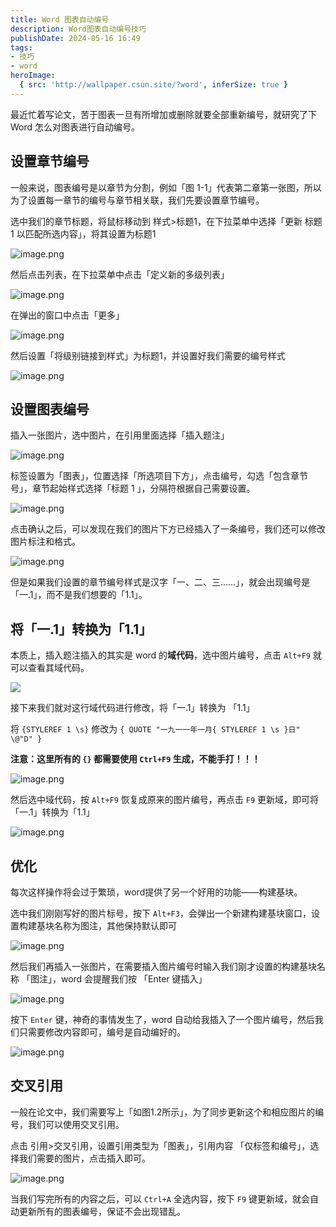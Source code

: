 ```yaml
---
title: Word 图表自动编号
description: Word图表自动编号技巧
publishDate: 2024-05-16 16:49
tags:
- 技巧
- word
heroImage:
  { src: 'http://wallpaper.csun.site/?word', inferSize: true }
---
```


最近忙着写论文，苦于图表一旦有所增加或删除就要全部重新编号，就研究了下 Word 怎么对图表进行自动编号。
## 设置章节编号
一般来说，图表编号是以章节为分割，例如「图 1-1」代表第二章第一张图，所以为了设置每一章节的编号与章节相关联，我们先要设置章节编号。

选中我们的章节标题，将鼠标移动到 样式>标题1，在下拉菜单中选择「更新 标题 1 以匹配所选内容」，将其设置为标题1

![image.png](https://cdn.jsdelivr.net/gh/sun-i/pic/202405162041149.png)

然后点击列表，在下拉菜单中点击「定义新的多级列表」

![image.png](https://cdn.jsdelivr.net/gh/sun-i/pic/202405162044030.png)

在弹出的窗口中点击「更多」

![image.png](https://cdn.jsdelivr.net/gh/sun-i/pic/202405162046969.png)

然后设置「将级别链接到样式」为标题1，并设置好我们需要的编号样式

![image.png](https://cdn.jsdelivr.net/gh/sun-i/pic/202405162048593.png)

## 设置图表编号
插入一张图片，选中图片，在引用里面选择「插入题注」

![image.png](https://cdn.jsdelivr.net/gh/sun-i/pic/202405162055907.png)

标签设置为「图表」，位置选择「所选项目下方」，点击编号，勾选「包含章节号」，章节起始样式选择「标题 1 」，分隔符根据自己需要设置。

![image.png](https://cdn.jsdelivr.net/gh/sun-i/pic/202405162054956.png)

点击确认之后，可以发现在我们的图片下方已经插入了一条编号，我们还可以修改图片标注和格式。

![image.png](https://cdn.jsdelivr.net/gh/sun-i/pic/202405162059051.png)

但是如果我们设置的章节编号样式是汉字「一、二、三……」，就会出现编号是「一.1」，而不是我们想要的「1.1」。

## 将「一.1」转换为「1.1」
本质上，插入题注插入的其实是 word 的**域代码**，选中图片编号，点击 `Alt+F9` 就可以查看其域代码。

![](https://cdn.jsdelivr.net/gh/sun-i/pic/202405162103594.png)

接下来我们就对这行域代码进行修改，将「一.1」转换为 「1.1」

将 `{STYLEREF 1 \s}` 修改为 `{ QUOTE "一九一一年一月{ STYLEREF 1 \s }日" \@"D" }`

**注意：这里所有的 `{}` 都需要使用 `Ctrl+F9` 生成，不能手打！！！**

![image.png](https://cdn.jsdelivr.net/gh/sun-i/pic/202405162109968.png)

然后选中域代码，按 `Alt+F9` 恢复成原来的图片编号，再点击 `F9` 更新域，即可将 「一.1」转换为「1.1」

![image.png](https://cdn.jsdelivr.net/gh/sun-i/pic/202405162111073.png)

## 优化
每次这样操作将会过于繁琐，word提供了另一个好用的功能——构建基块。

选中我们刚刚写好的图片标号，按下 `Alt+F3`，会弹出一个新建构建基块窗口，设置构建基块名称为图注，其他保持默认即可

![image.png](https://cdn.jsdelivr.net/gh/sun-i/pic/202405162113198.png)

然后我们再插入一张图片，在需要插入图片编号时输入我们刚才设置的构建基块名称 「图注」，word 会提醒我们按 「Enter 键插入」

![image.png](https://cdn.jsdelivr.net/gh/sun-i/pic/202405162117498.png)

按下 `Enter` 键，神奇的事情发生了，word 自动给我插入了一个图片编号，然后我们只需要修改内容即可，编号是自动编好的。

![image.png](https://cdn.jsdelivr.net/gh/sun-i/pic/202405162118164.png)

## 交叉引用
一般在论文中，我们需要写上「如图1.2所示」，为了同步更新这个和相应图片的编号，我们可以使用交叉引用。

点击 引用>交叉引用，设置引用类型为「图表」，引用内容 「仅标签和编号」，选择我们需要的图片，点击插入即可。

![image.png](https://cdn.jsdelivr.net/gh/sun-i/pic/202405162123313.png)

当我们写完所有的内容之后，可以 `Ctrl+A` 全选内容，按下 `F9` 键更新域，就会自动更新所有的图表编号，保证不会出现错乱。